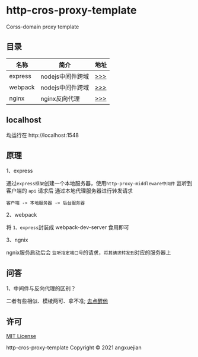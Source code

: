 # http-cros-proxy-template
Corss-domain proxy template

## 目录
名称 | 简介| 地址 
--- | --- |---
express | nodejs中间件跨域 | [ >>> ](https://github.com/angxuejian/http-cros-proxy-template/tree/express)
webpack | nodejs中间件跨域 | [ >>> ](https://github.com/angxuejian/http-cros-proxy-template/tree/webpack)
nginx   | nginx反向代理    | [ >>> ](https://github.com/angxuejian/http-cros-proxy-template/tree/nginx)

## localhost
均运行在 http://localhost:1548



## 原理
1、express

通过`express框架`创建一个本地服务器，使用`http-proxy-middleware中间件` 监听到客户端的 `api` 请求后 通过本地代理服务器进行转发请求

`客户端 -> 本地服务器 -> 后台服务器`


2、webpack

将 `1、express`封装成 webpack-dev-server 食用即可

3、ngnix 

ngnix服务启动后会 `监听指定端口号`的请求，`将其请求转发到`对应的服务器上

## 问答
1、中间件与反向代理的区别？

二者有些相似、模棱两可、拿不准; [去点醒他](https://github.com/angxuejian/http-cros-proxy-template/issues)

## 许可
[MIT License](LICENSE)

http-cros-proxy-template Copyright © 2021 angxuejian